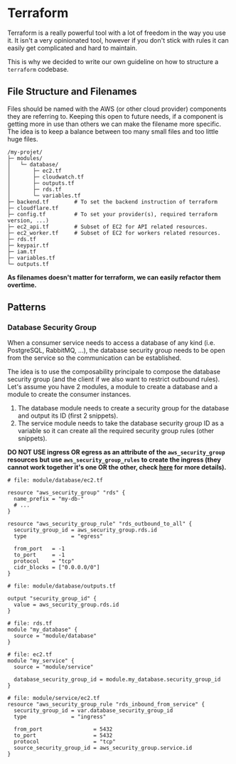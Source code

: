 # Terraform

Terraform is a really powerful tool with a lot of freedom in the way you use it.
It isn't a very opinionated tool, however if you don't stick with rules it can
easily get complicated and hard to maintain.

This is why we decided to write our own guideline on how to structure a
`terraform` codebase.

## File Structure and Filenames

Files should be named with the AWS (or other cloud provider) components they are
referring to. Keeping this open to future needs, if a component is getting more
in use than others we can make the filename more specific.
The idea is to keep a balance between too many small files and too little huge
files.

```
/my-projet/
├─ modules/
│   └─ database/
│       ├─ ec2.tf
│       ├─ cloudwatch.tf
│       ├─ outputs.tf
│       ├─ rds.tf
│       └─ variables.tf
├─ backend.tf        # To set the backend instruction of terraform
├─ cloudflare.tf
├─ config.tf         # To set your provider(s), required terraform version, ...)
├─ ec2_api.tf        # Subset of EC2 for API related resources.
├─ ec2_worker.tf     # Subset of EC2 for workers related resources.
├─ rds.tf
├─ keypair.tf
├─ iam.tf
├─ variables.tf
└─ outputs.tf
```

__As filenames doesn't matter for terraform, we can easily refactor them
overtime.__

## Patterns

### Database Security Group

When a consumer service needs to access a database of any kind (i.e. PostgreSQL,
RabbitMQ, ...), the database security group needs to be open from the service so
the communication can be established.

The idea is to use the composability principale to compose the database security
group (and the client if we also want to restrict outbound rules).
Let's assume you have 2 modules, a module to create a database and a module to
create the consumer instances.

1. The database module needs to create a security group for the database and
output its ID (first 2 snippets).
2. The service module needs to take the database security group ID as a variable
so it can create all the required security group rules (other snippets).

__DO NOT USE ingress OR egress as an attribute of the `aws_security_group`
resources but use `aws_security_group_rules` to create the ingress (they cannot
work together it's one OR the other, check
[here](https://www.terraform.io/docs/providers/aws/r/security_group_rule.html)
for more details).__

```hcl
# file: module/database/ec2.tf

resource "aws_security_group" "rds" {
  name_prefix = "my-db-"
  # ...
}

resource "aws_security_group_rule" "rds_outbound_to_all" {
  security_group_id = aws_security_group.rds.id
  type              = "egress"

  from_port   = -1
  to_port     = -1
  protocol    = "tcp"
  cidr_blocks = ["0.0.0.0/0"]
}
```

```hcl
# file: module/database/outputs.tf

output "security_group_id" {
  value = aws_security_group.rds.id
}
```

```hcl
# file: rds.tf
module "my_database" {
  source = "module/database"
}
```

```hcl
# file: ec2.tf
module "my_service" {
  source = "module/service"

  database_security_group_id = module.my_database.security_group_id
}
```

```hcl
# file: module/service/ec2.tf
resource "aws_security_group_rule "rds_inbound_from_service" {
  security_group_id = var.database_security_group_id
  type              = "ingress"

  from_port                = 5432
  to_port                  = 5432
  protocol                 = "tcp"
  source_security_group_id = aws_security_group.service.id
}
```
